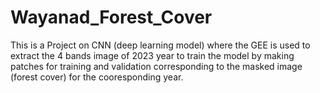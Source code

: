 # Wayanad_Forest_Cover

This is a Project on CNN (deep learning model) where the GEE is used to extract the 4 bands image of 2023 year to train the model by making patches for training and validation corresponding to the masked image (forest cover) for the cooresponding year.
